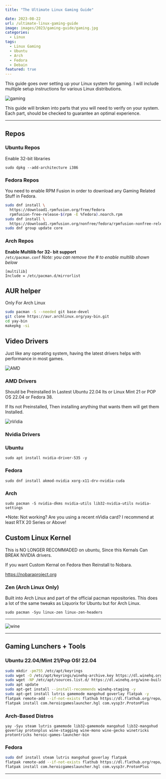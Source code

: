 ```yaml
---
title: "The Ultimate Linux Gaming Guide"

date: 2023-08-22
url: /ultimate-linux-gaming-guide
image: images/2023/gaming-guide/gaming.jpg
categories:
  - Linux
tags:
  - Linux Gaming
  - Ubuntu
  - Arch
  - Fedora
  - Debain
featured: true
---
```

This guide goes over setting up your Linux system for gaming. I will include multiple setup instructions for various Linux distributions.  
<!--more-->

![gaming](/images/2023/gaming-guide/gaming.jpg)

This guide will broken into parts that you will need to verify on your system. Each part, should be checked to guarantee an optimal experience. 

***
## Repos
### Ubuntu Repos
Enable 32-bit libraries

```
sudo dpkg --add-architecture i386 
```

### Fedora Repos
You need to enable RPM Fusion in order to download any Gaming Related Stuff in Fedora.

```sh
sudo dnf install \
  https://download1.rpmfusion.org/free/fedora
  rpmfusion-free-release-$(rpm -E %fedora).noarch.rpm
sudo dnf install \
  https://download1.rpmfusion.org/nonfree/fedora/rpmfusion-nonfree-release-$(rpm -E %fedora).noarch.rpm
sudo dnf group update core
```
### Arch Repos

**Enable Multilib for 32- bit support**  
`/etc/pacman.conf` *Note: you can remove the # to enable multilib shown below*

```
[multilib]
Include = /etc/pacman.d/mirrorlist
```
## AUR helper
Only For Arch Linux
```sh
sudo pacman -S --needed git base-devel
git clone https://aur.archlinux.org/yay-bin.git
cd yay-bin
makepkg -si
```
## Video Drivers

Just like any operating system, having the latest drivers helps with performance in most games. 

![AMD](/images/amd-title.png)

### AMD Drivers

Should be Preinstalled In Lastest Ubuntu 22.04 lts or Linux Mint 21 or POP OS 22.04 or Fedora 38.

If Its not Preinstalled, Then installing anything that wants them will get them Installed.


![nVidia](/images/nvidia-title.png)

### Nvidia Drivers
### Ubuntu
`sudo apt install nvidia-driver-535 -y`

### Fedora
`sudo dnf install akmod-nvidia xorg-x11-drv-nvidia-cuda`

### Arch
`sudo pacman -S nvidia-dkms nvidia-utils lib32-nvidia-utils nvidia-settings`

*Note: Not working? Are you using a recent nVidia card? I recommend at least RTX 20 Series or Above!

## Custom Linux Kernel

This is NO LONGER RECOMMADED on ubuntu, Since this Kernals Can BREAK NVIDIA drivers.

If you want Custom Kernal on Fedora then Reinstall to Nobara.

https://nobaraproject.org

### Zen (Arch Linux Only)

Built into Arch Linux and part of the official pacman repositories. This does a lot of the same tweaks as Liquorix for Ubuntu but for Arch Linux. 


`sudo pacman -Syu linux-zen linux-zen-headers`

***
![wine](/images/wine.png)
***

## Gaming Lunchers + Tools

### Ubuntu 22.04/Mint 21/Pop OS! 22.04

```sh
sudo mkdir -pm755 /etc/apt/keyrings
sudo wget -O /etc/apt/keyrings/winehq-archive.key https://dl.winehq.org/wine-builds/winehq.key
sudo wget -NP /etc/apt/sources.list.d/ https://dl.winehq.org/wine-builds/ubuntu/dists/jammy/winehq-jammy.sources
sudo apt update
sudo apt-get install --install-recommends winehq-staging -y
sudo apt-get install lutris gamemode mangohud goverlay flatpak -y
flatpak remote-add --if-not-exists flathub https://dl.flathub.org/repo/flathub.flatpakrepo
flatpak install com.heroicgameslauncher.hgl com.vysp3r.ProtonPlus
```

### Arch-Based Distros

`yay -Syu steam lutris gamemode lib32-gamemode mangohud lib32-mangohud goverlay protonplus wine-stagging wine-mono wine-gecko winetricks protontricks heroic-games-launcher-bin`

### Fedora

```sh
sudo dnf install steam lutris mangohud goverlay flatpak
flatpak remote-add --if-not-exists flathub https://dl.flathub.org/repo/flathub.flatpakrepo
flatpak install com.heroicgameslauncher.hgl com.vysp3r.ProtonPlus
```
***